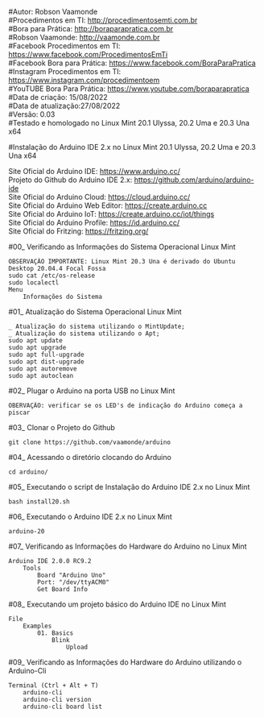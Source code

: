 #Autor: Robson Vaamonde<br>
#Procedimentos em TI: http://procedimentosemti.com.br<br>
#Bora para Prática: http://boraparapratica.com.br<br>
#Robson Vaamonde: http://vaamonde.com.br<br>
#Facebook Procedimentos em TI: https://www.facebook.com/ProcedimentosEmTi<br>
#Facebook Bora para Prática: https://www.facebook.com/BoraParaPratica<br>
#Instagram Procedimentos em TI: https://www.instagram.com/procedimentoem<br>
#YouTUBE Bora Para Prática: https://www.youtube.com/boraparapratica<br>
#Data de criação: 15/08/2022<br>
#Data de atualização:27/08/2022<br>
#Versão: 0.03<br>
#Testado e homologado no Linux Mint 20.1 Ulyssa, 20.2 Uma e 20.3 Una x64

#Instalação do Arduino IDE 2.x no Linux Mint 20.1 Ulyssa, 20.2 Uma e 20.3 Una x64

Site Oficial do Arduino IDE: https://www.arduino.cc/<br>
Projeto do Github do Arduino IDE 2.x: https://github.com/arduino/arduino-ide<br>
Site Oficial do Arduino Cloud: https://cloud.arduino.cc/<br>
Site Oficial do Arduino Web Editor: https://create.arduino.cc<br>
Site Oficial do Arduino IoT: https://create.arduino.cc/iot/things<br>
Site Oficial do Arduino Profile: https://id.arduino.cc/<br>
Site Oficial do Fritzing: https://fritzing.org/

#00_ Verificando as Informações do Sistema Operacional Linux Mint<br>

	OBSERVAÇÃO IMPORTANTE: Linux Mint 20.3 Una é derivado do Ubuntu Desktop 20.04.4 Focal Fossa
	sudo cat /etc/os-release
	sudo localectl
	Menu
		Informações do Sistema

#01_ Atualização do Sistema Operacional Linux Mint<br>

	_ Atualização do sistema utilizando o MintUpdate;
	_ Atualização do sistema utilizando o Apt;
	sudo apt update
	sudo apt upgrade
	sudo apt full-upgrade
	sudo apt dist-upgrade
	sudo apt autoremove
	sudo apt autoclean

#02_ Plugar o Arduino na porta USB no Linux Mint<br>

	OBERVAÇÃO: verificar se os LED's de indicação do Arduino começa a piscar

#03_ Clonar o Projeto do Github<br>

	git clone https://github.com/vaamonde/arduino

#04_ Acessando o diretório clocando do Arduino<br>

	cd arduino/

#05_ Executando o script de Instalação do Arduino IDE 2.x no Linux Mint<br>

	bash install20.sh

#06_ Executando o Arduino IDE 2.x no Linux Mint<br>

	arduino-20

#07_ Verificando as Informações do Hardware do Arduino no Linux Mint<br>

	Arduino IDE 2.0.0 RC9.2
		Tools
			Board "Arduino Uno"
			Port: "/dev/ttyACM0"
			Get Board Info

#08_ Executando um projeto básico do Arduino IDE no Linux Mint<br>

	File
		Examples
			01. Basics
				Blink
					Upload

#09_ Verificando as Informações do Hardware do Arduino utilizando o Arduino-Cli<br>

	Terminal (Ctrl + Alt + T)
		arduino-cli
		arduino-cli version
		arduino-cli board list